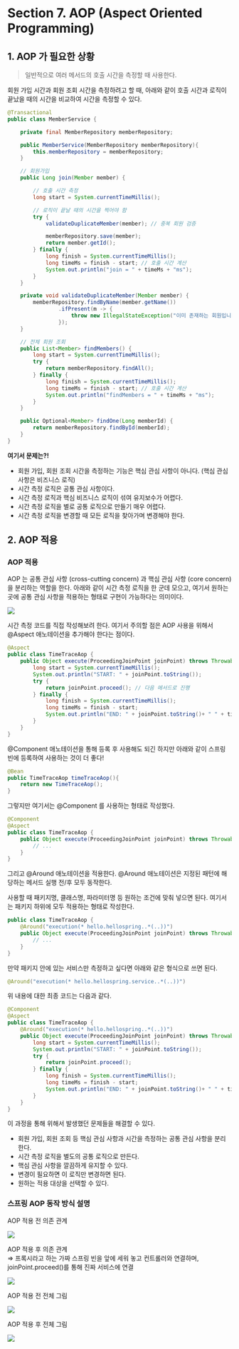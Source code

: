 # Section 7. AOP (Aspect Oriented Programming)

## 1. AOP 가 필요한 상황

> 일반적으로 여러 메서드의 호출 시간을 측정할 때 사용한다.

회원 가입 시간과 회원 조회 시간을 측정하려고 할 때, 아래와 같이 호출 시간과 로직이 끝났을 때의 시간을 비교하여 시간을 측정할 수 있다.

```java
@Transactional
public class MemberService {

    private final MemberRepository memberRepository;

    public MemberService(MemberRepository memberRepository){
        this.memberRepository = memberRepository;
    }

    // 회원가입
    public Long join(Member member) {

        // 호출 시간 측정
        long start = System.currentTimeMillis();

        // 로직이 끝날 때의 시간을 찍어야 함
        try {
            validateDuplicateMember(member); // 중복 회원 검증

            memberRepository.save(member);
            return member.getId();
        } finally {
            long finish = System.currentTimeMillis();
            long timeMs = finish - start; // 호출 시간 계산
            System.out.println("join = " + timeMs + "ms");
        }
    }

    private void validateDuplicateMember(Member member) {
        memberRepository.findByName(member.getName())
                .ifPresent(m -> {
                    throw new IllegalStateException("이미 존재하는 회원입니다.");
                });
    }

    // 전체 회원 조회
    public List<Member> findMembers() {
        long start = System.currentTimeMillis();
        try {
            return memberRepository.findAll();
        } finally {
            long finish = System.currentTimeMillis();
            long timeMs = finish - start; // 호출 시간 계산
            System.out.println("findMembers = " + timeMs + "ms");
        }
    }

    public Optional<Member> findOne(Long memberId) {
        return memberRepository.findById(memberId);
    }
}
```

**여기서 문제는?!**
- 회원 가입, 회원 조회 시간을 측정하는 기능은 핵심 관심 사항이 아니다. (핵심 관심 사항은 비즈니스 로직)
- 시간 측정 로직은 공통 관심 사항이다.
- 시간 측정 로직과 핵심 비즈니스 로직이 섞여 유지보수가 어렵다.
- 시간 측정 로직을 별로 공통 로직으로 만들기 매우 어렵다.
- 시간 측정 로직을 변경할 때 모든 로직을 찾아가며 변경해야 한다.


## 2. AOP 적용

### AOP 적용

AOP 는 공통 관심 사항 (cross-cutting concern) 과 핵심 관심 사항 (core concern) 을 분리하는 역할을 한다.
아래와 같이 시간 측정 로직을 한 군데 모으고, 여기서 원하는 곳에 공통 관심 사항을 적용하는 형태로 구현이 가능하다는 의미이다.

![](../00.img/introduction/section07-01.png)

시간 측정 코드를 직접 작성해보려 한다. 여기서 주의할 점은 AOP 사용을 위해서 @Aspect 애노테이션을 추가해야 한다는 점이다.
```java
@Aspect
public class TimeTraceAop {
    public Object execute(ProceedingJoinPoint joinPoint) throws Throwable {
        long start = System.currentTimeMillis();
        System.out.println("START: " + joinPoint.toString());
        try {
            return joinPoint.proceed(); // 다음 메서드로 진행
        } finally {
            long finish = System.currentTimeMillis();
            long timeMs = finish - start;
            System.out.println("END: " + joinPoint.toString()+ " " + timeMs + "ms");
        }
    }
}
```

@Component 애노테이션을 통해 등록 후 사용해도 되긴 하지만 아래와 같이 스프링 빈에 등록하여 사용하는 것이 더 좋다!

```java
@Bean
public TimeTraceAop timeTraceAop(){
    return new TimeTraceAop();
}
```

그렇지만 여기서는 @Component 를 사용하는 형태로 작성했다.

```java
@Component
@Aspect
public class TimeTraceAop {
    public Object execute(ProceedingJoinPoint joinPoint) throws Throwable {
        // ...
    }
}
```

그리고 @Around 애노테이션을 적용한다. @Around 애노테이션은 지정된 패턴에 해당하는 메서드 실행 전/후 모두 동작한다.

사용할 때 패키지명, 클래스명, 파라미터명 등 원하는 조건에 맞춰 넣으면 된다.
여기서는 패키지 하위에 모두 적용하는 형태로 작성한다.

```java
public class TimeTraceAop {
    @Around("execution(* hello.hellospring..*(..))")
    public Object execute(ProceedingJoinPoint joinPoint) throws Throwable {
        // ...
    }
}
```

만약 패키지 안에 있는 서비스만 측정하고 싶다면 아래와 같은 형식으로 쓰면 된다.

```java
@Around("execution(* hello.hellospring.service..*(..))")
```

위 내용에 대한 최종 코드는 다음과 같다.

```java
@Component
@Aspect
public class TimeTraceAop {
    @Around("execution(* hello.hellospring..*(..))")
    public Object execute(ProceedingJoinPoint joinPoint) throws Throwable {
        long start = System.currentTimeMillis();
        System.out.println("START: " + joinPoint.toString());
        try {
            return joinPoint.proceed();
        } finally {
            long finish = System.currentTimeMillis();
            long timeMs = finish - start;
            System.out.println("END: " + joinPoint.toString()+ " " + timeMs + "ms");
        }
    }
}
```

이 과정을 통해 위해서 발생했던 문제들을 해결할 수 있다.
- 회원 가입, 회원 조회 등 핵심 관심 사항과 시간을 측정하는 공통 관심 사항을 분리한다.
- 시간 측정 로직을 별도의 공통 로직으로 만든다.
- 핵심 관심 사항을 깔끔하게 유지할 수 있다.
- 변경이 필요하면 이 로직만 변경하면 된다.
- 원하는 적용 대상을 선택할 수 있다.

### 스프링 AOP 동작 방식 설명

AOP 적용 전 의존 관계

![](../00.img/introduction/section07-02.png)

AOP 적용 후 의존 관계<br/>
⇒ 프록시라고 하는 가짜 스프링 빈을 앞에 세워 놓고 컨트롤러와 연결하며, joinPoint.proceed()를 통해 진짜 서비스에 연결

![](../00.img/introduction/section07-03.png)

AOP 적용 전 전체 그림

![](../00.img/introduction/section07-04.png)

AOP 적용 후 전체 그림

![](../00.img/introduction/section07-05.png)